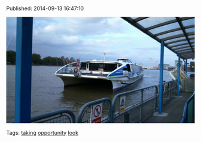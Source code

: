 
# 

Published: 2014-09-13 16:47:10

![](97393734752-0.jpg)

Tags: [taking](tag-taking.md) [opportunity](tag-opportunity.md) [look](tag-look.md)
